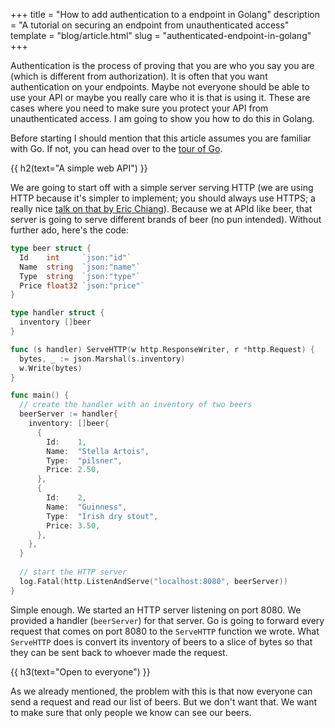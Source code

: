 +++
title = "How to add authentication to a endpoint in Golang"
description = "A tutorial on securing an endpoint from unauthenticated access"
template = "blog/article.html"
slug = "authenticated-endpoint-in-golang"
+++

Authentication is the process of proving that you are who you say you are (which is different from authorization).
It is often that you want authentication on your endpoints. 
Maybe not everyone should be able to use your API or maybe you really care who it is that is using it.
These are cases where you need to make sure you protect your API from unauthenticated access.
I am going to show you how to do this in Golang.

Before starting I should mention that this article assumes you are familiar with Go.
If not, you can head over to the [tour of Go](https://tour.golang.org/list).

{{ h2(text="A simple web API") }}

We are going to start off with a simple server serving HTTP (we are using HTTP because it's simpler to implement;
you should always use HTTPS; a really nice [talk on that by Eric Chiang](https://www.youtube.com/watch?v=VwPQKS9Njv0)).
Because we at APId like beer, that server is going to serve different brands of beer (no pun intended).
Without further ado, here's the code:

```go
type beer struct {
  Id    int     `json:"id"`
  Name  string  `json:"name"`
  Type  string  `json:"type"`
  Price float32 `json:"price"`
}

type handler struct {
  inventory []beer
}

func (s handler) ServeHTTP(w http.ResponseWriter, r *http.Request) {
  bytes, _ := json.Marshal(s.inventory)
  w.Write(bytes)
}

func main() {
  // create the handler with an inventory of two beers
  beerServer := handler{
    inventory: []beer{
      {
        Id:    1,
        Name:  "Stella Artois",
        Type:  "pilsner",
        Price: 2.50,
      },
      {
        Id:    2,
        Name:  "Guinness",
        Type:  "Irish dry stout",
        Price: 3.50,
      },
    },
  }
  
  // start the HTTP server
  log.Fatal(http.ListenAndServe("localhost:8080", beerServer))
}
```

Simple enough. We started an HTTP server listening on port 8080.
We provided a handler (`beerServer`) for that server. Go is going to forward every request 
that comes on port 8080 to the `ServeHTTP` function we wrote. 
What `ServeHTTP` does is convert its inventory of beers to a slice of bytes so that they can be
sent back to whoever made the request.

{{ h3(text="Open to everyone") }}

As we already mentioned, the problem with this is that now everyone can send a request and read our list of beers.
But we don't want that. We want to make sure that only people we know can see our beers.
